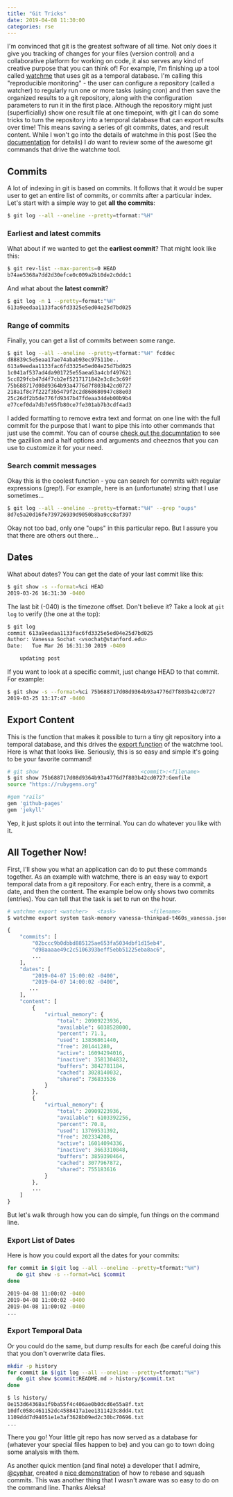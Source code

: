 ```yaml
---
title: "Git Tricks"
date: 2019-04-08 11:30:00
categories: rse
---
```


I'm convinced that git is the greatest software of all time. Not only does it give
you tracking of changes for your files (version control) and a collaborative platform
for working on code, it also serves any kind of creative purpose that you can think of!
For example, I'm finishing up a tool called [watchme](https://www.github.com/vsoch/watchme) 
that uses git as a temporal database. I'm calling this "reproducible monitoring" - the 
user can configure a repository (called a watcher) to regularly run one or more tasks 
(using cron) and then save the organized results to a git repository, along with the configuration
parameters to run it in the first place. Although the repository might just (superficially) show
one result file at one timepoint, with git I can do some tricks to turn the repository
into a temporal database that can export results over time! This means saving a series
of git commits, dates, and result content. While I won't go into the details of watchme in this post 
(See the [documentation](https://vsoch.github.io/watchme) for details) I *do* want to 
review some of the awesome git commands that drive the watchme tool.

## Commits

A lot of indexing in git is based on commits. It follows that it would be super user to get an entire
list of commits, or commits after a particular index. Let's start with a simple way to get <strong>all the commits</strong>:

```bash
$ git log --all --oneline --pretty=tformat:"%H"
```

### Earliest and latest commits

What about if we wanted to get the <strong>earliest commit</strong>? That might look like this:

```bash
$ git rev-list --max-parents=0 HEAD
b74ae5368a7dd2d30efce0c009a2b10de2c0ddc1
```

And what about the <strong>latest commit</strong>?

```bash
$ git log -n 1 --pretty=format:"%H"
613a9eedaa1133fac6fd3325e5ed04e25d7bd025
```

### Range of commits

Finally, you can get a list of commits between some range.

```bash
$ git log --all --oneline --pretty=tformat:"%H" fcddec
d88839c5e5eaa17ae74abab93ec97511be..
613a9eedaa1133fac6fd3325e5ed04e25d7bd025
1c041af537ad4da901725e55aea63a4cbf497621
5cc829fcb47d4f7cb2ef5217171842e3c8c3c69f
75b688717d08d9364b93a4776d7f803b42cd0727
218a1f8c7f222f3b5479f2c2d868680947c88e03
25c26df2b5de776fd9347b47fdeaa34deb00b9b4
e77cef0da7db7e95fb80ce7fe301ab7b3cdf4ad3
```

I added formatting to remove extra text and format on one line with the full commit for the purpose that I
want to pipe this into other commands that just use the commit. You can of course [check out the documntation](https://git-scm.com/docs)
to see the gazillion and a half options and arguments and cheeznos that you can use to customize it for your need.

### Search commit messages

Okay this is the coolest function - you can search for commits with regular expressions (grep!). For example,
here is an (unfortunate) string that I use sometimes...

```bash
$ git log --all --oneline --pretty=tformat:"%H" --grep "oups"
8d7e5a20d16fe739726939d9050b8ba9cc8af397
```

Okay not too bad, only one "oups" in this particular repo. But I assure you that there
are others out there...


## Dates

What about dates? You can get the date of your last commit like this:

```bash
$ git show -s --format=%ci HEAD
2019-03-26 16:31:30 -0400
```

The last bit (-040) is the timezone offset. Don't believe it? Take a look at `git log` to verify (the one at the top):

```bash
$ git log
commit 613a9eedaa1133fac6fd3325e5ed04e25d7bd025
Author: Vanessa Sochat <vsochat@stanford.edu>
Date:   Tue Mar 26 16:31:30 2019 -0400

    updating post
```

If you want to look at a specific commit, just change HEAD to that commit. For example:

```bash
$ git show -s --format=%ci 75b688717d08d9364b93a4776d7f803b42cd0727
2019-03-25 13:17:47 -0400
```


## Export Content

This is the function that makes it possible to turn a tiny git repository into a temporal database,
and this drives the [export function](https://vsoch.github.io/watchme/getting-started/index.html#how-do-i-export-data) of the watchme tool.
Here is what that looks like. Seriously, this is so easy and simple it's going to be your favorite command!

```bash
# git show                                 <commit>:<filename>
$ git show 75b688717d08d9364b93a4776d7f803b42cd0727:Gemfile
source "https://rubygems.org"

#gem "rails"
gem 'github-pages'
gem 'jekyll'
```

Yep, it just splots it out into the terminal. You can do whatever you like with it.

## All Together Now!

First, I'll show you what an application can do to put these commands together. As an example with 
watchme, there is an easy way to export temporal data from a git repository. For each entry, there is a commit,
 a date, and then the content. The example below only shows two commits (entries). You can
tell that the task is set to run on the hour.

```bash
# watchme export <watcher>   <task>           <filename>
$ watchme export system task-memory vanessa-thinkpad-t460s_vanessa.json --json
```
```python
{
    "commits": [
        "02bccc9b0dbbd885125ae653fa5034dbf1d15eb4",
        "d98aaaae49c2c5106393beff5ebb51225eba8ac6",
        ...
    ],
    "dates": [
        "2019-04-07 15:00:02 -0400",
        "2019-04-07 14:00:02 -0400",
       ...
    ],
    "content": [
        {
            "virtual_memory": {
                "total": 20909223936,
                "available": 6038528000,
                "percent": 71.1,
                "used": 13836861440,
                "free": 201441280,
                "active": 16094294016,
                "inactive": 3581304832,
                "buffers": 3842781184,
                "cached": 3028140032,
                "shared": 736833536
            }
        },
        {
            "virtual_memory": {
                "total": 20909223936,
                "available": 6103392256,
                "percent": 70.8,
                "used": 13769531392,
                "free": 202334208,
                "active": 16014094336,
                "inactive": 3663310848,
                "buffers": 3859390464,
                "cached": 3077967872,
                "shared": 755183616
            }
        },
        ...
    ]
}
```

But let's walk through how you can do simple, fun things on the command line.

### Export List of Dates

Here is how you could export all the dates for your commits:

```bash
for commit in $(git log --all --oneline --pretty=tformat:"%H")
   do git show -s --format=%ci $commit
done

2019-04-08 11:00:02 -0400
2019-04-08 11:00:02 -0400
2019-04-08 11:00:02 -0400
...
```

### Export Temporal Data

Or you could do the same, but dump results for each (be careful doing this that
you don't overwrite data files.


```bash
mkdir -p history
for commit in $(git log --all --oneline --pretty=tformat:"%H")
   do git show $commit:README.md > history/$commit.txt
done
```
```bash
$ ls history/
0e153d64368a1f9ba55f4c406ae0b0dcd6e55a8f.txt
10dfc058c461152dc4588417a1ee1311423c8dd4.txt
1109ddd7d94051e1e3af3628b09ed2c30bc70696.txt
...
```

There you go! Your little git repo has now served as a database for (whatever your
special files happen to be) and you can go to town doing some analysis with them.


As another quick mention (and final note) a developer that I admire, [@cyphar](https://github.com/cyphar),
created a [nice demonstration](https://asciinema.org/a/Cfl6HLqYxpcUfRbBli6SbF5Gg) of how to 
rebase and squash commits. This was another thing that I wasn't aware was so easy 
to do on the command line. Thanks Aleksa!

